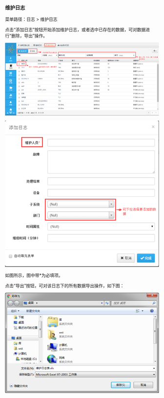 ### 维护日志

菜单路径：日志 > 维护日志

点击“添加日志”按钮开始添加维护日志，或者选中已存在的数据，可对数据进行“删除，导出”操作。

![维护日志](..\images\维护日志1.png)

![维护日志](..\images\维护日志2.png)

如图所示，图中带*为必填项。

点击“导出”按钮，可对该日志下的所有数据导出操作，如下图：

![维护日志](..\images\维护日志3.png)
